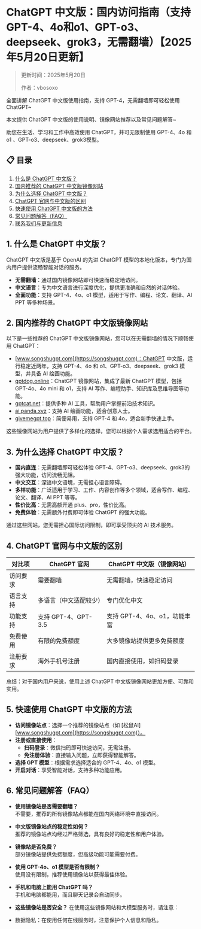 # ChatGPT 中文版：国内访问指南（支持 GPT-4、4o和o1、GPT-o3、deepseek、grok3，无需翻墙）【2025年5月20日更新】

> 更新时间：2025年5月20日
>
> 作者：vbosoxo

全面讲解 ChatGPT 中文版使用指南，支持 GPT-4，无需翻墙即可轻松使用 ChatGPT~

本文提供 ChatGPT 中文版的使用说明、镜像网站推荐以及常见问题解答~

助您在生活、学习和工作中高效使用 ChatGPT，并可无限制使用 GPT-4、4o 和 o1 、GPT-o3、deepseek、grok3模型。

## 📋 目录
1. [什么是 ChatGPT 中文版？](#什么是-chatgpt-中文版)
2. [国内推荐的 ChatGPT 中文版镜像网站](#国内推荐的-chatgpt-中文版镜像网站)
3. [为什么选择 ChatGPT 中文版？](#为什么选择-chatgpt-中文版)
4. [ChatGPT 官网与中文版的区别](#chatgpt-官网与中文版的区别)
5. [快速使用 ChatGPT 中文版的方法](#快速使用-chatgpt-中文版的方法)
6. [常见问题解答（FAQ）](#常见问题解答faq)
7. [联系我们与更新信息](#联系我们与更新信息)

## 1. 什么是 ChatGPT 中文版？

ChatGPT 中文版是基于 OpenAI 的先进 ChatGPT 模型的本地化版本，专门为国内用户提供流畅智能对话的服务。

- **无需翻墙**：通过国内镜像网站即可快速而稳定地访问。
- **中文语言**：专为中文语言进行深度优化，提供更准确和自然的对话体验。
- **全面功能**：支持 GPT-4、4o、o1 模型，适用于写作、编程、论文、翻译、AI PPT 等多种场景。

## 2. 国内推荐的 ChatGPT 中文版镜像网站

以下是一些推荐的 ChatGPT 中文版镜像网站，您可以在无需翻墙的情况下顺畅使用 ChatGPT：

- [www.songshugpt.com](https://songshugpt.com)：ChatGPT 中文版，运行稳定近两年，支持 GPT-4、4o 和 o1、GPT-o3、deepseek、grok3 模型，并具备 AI 绘画功能。
- [gptdog.online](https://gptdog.online)：ChatGPT 镜像网站，集成了最新 ChatGPT 模型，包括 GPT-4o、4o mini 和 o1，支持 AI 写作、编程助手、知识库及思维导图等功能。
- [gptcat.net](https://gptcat.net)：提供多种 AI 工具，帮助用户掌握前沿技术知识。
- [ai.panda.xyz](https://ai.panda.xyz)：支持 AI 绘画功能，适合创意人士。
- [givemegpt.top](https://givemegpt.top)：简便易用，支持 GPT-4 和 4o，适合新手快速上手。

这些镜像网站为用户提供了多样化的选择，您可以根据个人需求选用适合的平台。

## 3. 为什么选择 ChatGPT 中文版？

- **国内直连**：无需翻墙即可轻松体验 GPT-4、GPT-o3、deepseek、grok3的强大功能，访问流畅无阻。
- **中文交互**：深谙中文语境，无需担心语言障碍。
- **多样功能**：广泛适用于学习、工作、内容创作等多个领域，适合写作、编程、论文、翻译、AI PPT 等等。
- **性价比高**：无需高额开通 plus、pro，性价比高。
- **免费体验**：无需额外付费即可体验 ChatGPT 的强大功能。

通过这些网站，您无需担心国际访问限制，即可享受顶尖的 AI 技术服务。

## 4. ChatGPT 官网与中文版的区别

| 对比项         | ChatGPT 官网       | ChatGPT 中文版（镜像网站） |
|----------------|-------------------|---------------------------|
| 访问要求       | 需要翻墙          | 无需翻墙，快速稳定访问     |
| 语言支持       | 多语言（中文适配较少） | 专门优化中文               |
| 功能支持       | 支持 GPT-4、GPT-3.5 | 支持 GPT-4、4o、o1，功能丰富 |
| 免费使用       | 有限的免费额度    | 大多镜像站提供更多免费额度 |
| 注册要求       | 海外手机号注册    | 国内直接使用，如扫码登录   |

总结：对于国内用户来说，使用上述 ChatGPT 中文版镜像网站更加方便、可靠和实用。

## 5. 快速使用 ChatGPT 中文版的方法

- **访问镜像站点**：选择一个推荐的镜像站点（如 [松鼠AI][www.songshugpt.com](https://songshugpt.com)）。
- **注册或直接使用**：
  - **扫码登录**：微信扫码即可快速访问，无需注册。
  - **免注册体验**：直接输入问题，立即获得智能解答。
- **选择 GPT 模型**：根据需求选择适合的 GPT-4、4o、o1 模型。
- **开启对话**：享受智能对话，支持多种功能应用。

## 6. 常见问题解答（FAQ）

- **使用镜像站是否需要翻墙？**  
  不需要，推荐的所有镜像站点都能在国内网络环境中直接访问。

- **中文版镜像站点的稳定性如何？**  
  推荐的镜像站点均经过严格筛选，具有良好的稳定性和用户体验。

- **镜像站是否免费？**  
  部分镜像站提供免费额度，但高级功能可能需要付费。

- **使用 GPT-4o、o1 模型是否有限制？**  
  使用没有限制，推荐使用镜像站以获得最佳体验。

- **手机和电脑上能用 ChatGPT 吗？**  
  手机和电脑都能用，而且聊天记录会自动同步。

- **这些镜像站是否安全？**
在使用这些镜像网站和大模型服务时，请注意：
- 数据隐私：在使用任何在线服务时，注意保护个人信息和隐私。


